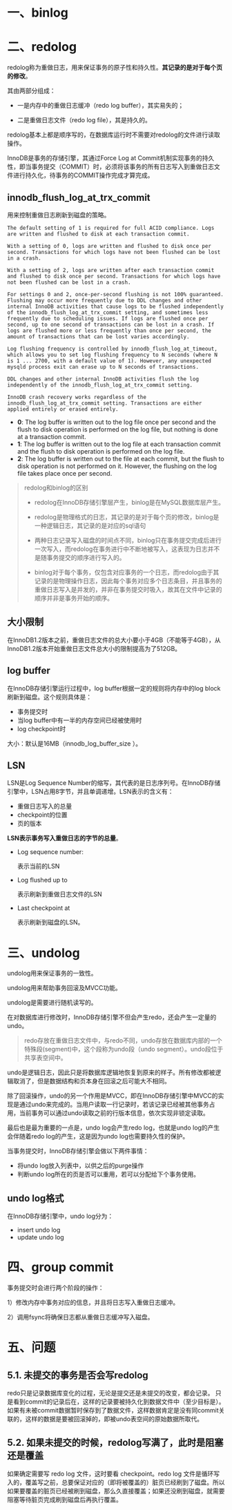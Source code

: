 # 一、binlog



# 二、redolog

redolog称为重做日志，用来保证事务的原子性和持久性。**其记录的是对于每个页的修改**。

其由两部分组成：

- 一是内存中的重做日志缓冲（redo log buffer），其实易失的；

- 二是重做日志文件（redo log file），其是持久的。

redolog基本上都是顺序写的，在数据库运行时不需要对redolog的文件进行读取操作。

InnoDB是事务的存储引擎，其通过Force Log at Commit机制实现事务的持久性，即当事务提交（COMMIT）时，必须将该事务的所有日志写入到重做日志文件进行持久化，待事务的COMMIT操作完成才算完成。

## innodb_flush_log_at_trx_commit

用来控制重做日志刷新到磁盘的策略。

    The default setting of 1 is required for full ACID compliance. Logs are written and flushed to disk at each transaction commit.
    
    With a setting of 0, logs are written and flushed to disk once per second. Transactions for which logs have not been flushed can be lost in a crash.
    
    With a setting of 2, logs are written after each transaction commit and flushed to disk once per second. Transactions for which logs have not been flushed can be lost in a crash.
    
    For settings 0 and 2, once-per-second flushing is not 100% guaranteed. Flushing may occur more frequently due to DDL changes and other internal InnoDB activities that cause logs to be flushed independently of the innodb_flush_log_at_trx_commit setting, and sometimes less frequently due to scheduling issues. If logs are flushed once per second, up to one second of transactions can be lost in a crash. If logs are flushed more or less frequently than once per second, the amount of transactions that can be lost varies accordingly.
    
    Log flushing frequency is controlled by innodb_flush_log_at_timeout, which allows you to set log flushing frequency to N seconds (where N is 1 ... 2700, with a default value of 1). However, any unexpected mysqld process exit can erase up to N seconds of transactions.
    
    DDL changes and other internal InnoDB activities flush the log independently of the innodb_flush_log_at_trx_commit setting.
    
    InnoDB crash recovery works regardless of the innodb_flush_log_at_trx_commit setting. Transactions are either applied entirely or erased entirely. 

- **0**: The log buffer is written out to the log file once per second and the  flush to disk operation is performed on the log file, but nothing is  done at a transaction commit.
- **1**: The log buffer is written out to the log file at each transaction  commit and the flush to disk operation is performed on the log file.
- **2**: The log buffer is written out to the file at each commit, but the flush to disk operation is not performed on it. However, the flushing on the  log file takes place once per second.

> redolog和binlog的区别
>
> - redolog在InnoDB存储引擎层产生，binlog是在MySQL数据库层产生。
> - redolog是物理格式的日志，其记录的是对于每个页的修改，binlog是一种逻辑日志，其记录的是对应的sql语句
> - 两种日志记录写入磁盘的时间点不同，binlog只在事务提交完成后进行一次写入，而redolog在事务进行中不断地被写入，这表现为日志并不是随事务提交的顺序进行写入的。
>
> - binlog对于每个事务，仅包含对应事务的一个日志，而redolog由于其记录的是物理操作日志，因此每个事务对应多个日志条目，并且事务的重做日志写入是并发的，并非在事务提交时吸入，故其在文件中记录的顺序并非是事务开始的顺序。

## 大小限制

在InnoDB1.2版本之前，重做日志文件的总大小要小于4GB（不能等于4GB），从InnoDB1.2版本开始重做日志文件总大小的限制提高为了512GB。

## log buffer

在InnoDB存储引擎运行过程中，log buffer根据一定的规则将内存中的log block刷新到磁盘。这个规则具体是：

- 事务提交时
- 当log buffer中有一半的内存空间已经被使用时
- log checkpoint时

大小：默认是16MB（innodb_log_buffer_size ）。

## LSN

LSN是Log Sequence Number的缩写，其代表的是日志序列号。在InnoDB存储引擎中，LSN占用8字节，并且单调递增。LSN表示的含义有：

- 重做日志写入的总量
- checkpoint的位置
- 页的版本

**LSN表示事务写入重做日志的字节的总量**。

- Log sequence number:

  表示当前的LSN

- Log flushed up to

  表示刷新到重做日志文件的LSN

- Last checkpoint at

  表示刷新到磁盘的LSN。

# 三、undolog

undolog用来保证事务的一致性。

undolog用来帮助事务回滚及MVCC功能。

undolog是需要进行随机读写的。

在对数据库进行修改时，InnoDB存储引擎不但会产生redo，还会产生一定量的undo。

> redo存放在重做日志文件中，与redo不同，undo存放在数据库内部的一个特殊段(segment)中，这个段称为undo段（undo segment）。undo段位于共享表空间中。

undo是逻辑日志，因此只是将数据库逻辑地恢复到原来的样子。所有修改都被逻辑取消了，但是数据结构和页本身在回滚之后可能大不相同。

除了回滚操作，undo的另一个作用是MVCC，即在InnoDB存储引擎中MVCC的实现是通过undo来完成的。当用户读取一行记录时，若该记录已经被其他事务占用，当前事务可以通过undo读取之前的行版本信息，依次实现非锁定读取。

最后也是最为重要的一点是，undo log会产生redo log，也就是undo log的产生会伴随着redo log的产生，这是因为undo log也需要持久性的保护。

当事务提交时，InnoDB存储引擎会做以下两件事情：

- 将undo log放入列表中，以供之后的purge操作
- 判断undo log所在的页是否可以重用，若可以分配给下个事务使用。

## undo log格式

在InnoDB存储引擎中，undo log分为：

- insert undo log
- update undo log

# 四、group commit

事务提交时会进行两个阶段的操作：

1）修改内存中事务对应的信息，并且将日志写入重做日志缓冲。

2）调用fsync将确保日志都从重做日志缓冲写入磁盘。

# 五、问题

## 5.1. 未提交的事务是否会写redolog

redo只是记录数据库变化的过程，无论是提交还是未提交的改变，都会记录。
 只是看到commit的记录后在，这样的记录要被持久化到数据文件中（至少目标是）。
 如果有未被commit数据暂时保存到了数据文件，这样数据肯定是没有同commit关联的，这样的数据是要被回滚掉的，即被undo表空间的原始数据所取代。

## 5.2. 如果未提交的时候，redolog写满了，此时是阻塞还是覆盖

如果确定需要写 redo log 文件，这时要看 checkpoint。redo log 文件是循环写入的，覆盖写之前，总要保证对应的（即将被覆盖的）脏页已经刷到了磁盘。所以如果要覆盖的脏页已经被刷到磁盘，那么久直接覆盖；如果还没刷到磁盘，就需要阻塞等待脏页完成刷到磁盘后再执行覆盖。

